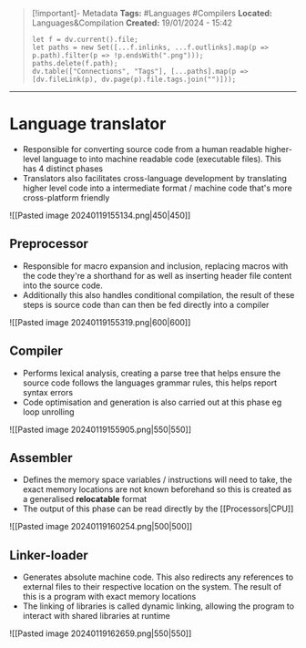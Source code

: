> [!important]- Metadata
> **Tags:** #Languages #Compilers
> **Located:** Languages&Compilation
> **Created:** 19/01/2024 - 15:42
> ```dataviewjs
> let f = dv.current().file;
> let paths = new Set([...f.inlinks, ...f.outlinks].map(p => p.path).filter(p => !p.endsWith(".png")));
> paths.delete(f.path);
> dv.table(["Connections", "Tags"], [...paths].map(p => [dv.fileLink(p), dv.page(p).file.tags.join("")]));
> ```

___
# Language translator
- Responsible for converting source code from a human readable higher-level language to into machine readable code (executable files). This has 4 distinct phases
- Translators also facilitates cross-language  development by translating higher level code into a intermediate format / machine code that's more cross-platform friendly

![[Pasted image 20240119155134.png|450|450]]
## Preprocessor
- Responsible for macro expansion and inclusion, replacing macros with the code they're a shorthand for as well as inserting header file content into the source code. 
- Additionally this also handles conditional compilation, the result of these steps is source code than can then be fed directly into a compiler

![[Pasted image 20240119155319.png|600|600]]

## Compiler
- Performs lexical analysis, creating a parse tree that helps ensure the source code follows the languages grammar rules, this helps report syntax errors
- Code optimisation and generation is also carried out at this phase eg loop unrolling

![[Pasted image 20240119155905.png|550|550]]

## Assembler
- Defines the memory space variables / instructions will need to take, the exact memory locations are not known beforehand so this is created as a generalised **relocatable** format
- The output of this phase can be read directly by the [[Processors|CPU]]

![[Pasted image 20240119160254.png|500|500]]
## Linker-loader
- Generates absolute machine code. This also redirects any references to external files to their respective location on the system. The result of this is a program with exact memory locations 
- The linking of libraries is called dynamic linking, allowing the program to interact with shared libraries at runtime

![[Pasted image 20240119162659.png|550|550]]
